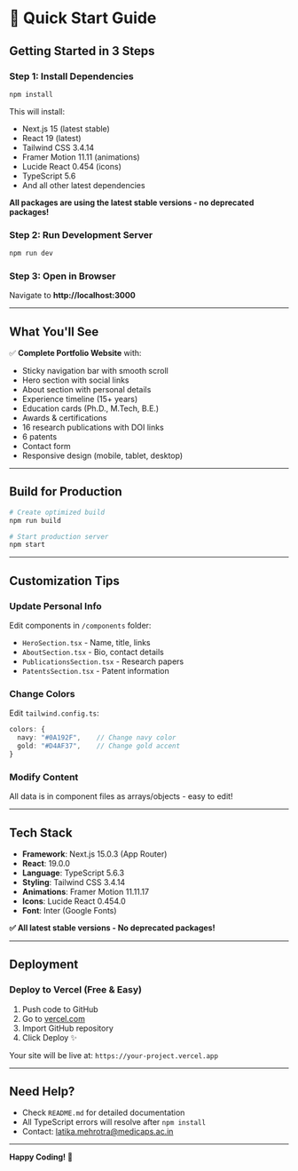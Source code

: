 # 🚀 Quick Start Guide

## Getting Started in 3 Steps

### Step 1: Install Dependencies
```bash
npm install
```

This will install:
- Next.js 15 (latest stable)
- React 19 (latest)
- Tailwind CSS 3.4.14
- Framer Motion 11.11 (animations)
- Lucide React 0.454 (icons)
- TypeScript 5.6
- And all other latest dependencies

**All packages are using the latest stable versions - no deprecated packages!**

### Step 2: Run Development Server
```bash
npm run dev
```

### Step 3: Open in Browser
Navigate to **http://localhost:3000**

---

## What You'll See

✅ **Complete Portfolio Website** with:
- Sticky navigation bar with smooth scroll
- Hero section with social links
- About section with personal details
- Experience timeline (15+ years)
- Education cards (Ph.D., M.Tech, B.E.)
- Awards & certifications
- 16 research publications with DOI links
- 6 patents
- Contact form
- Responsive design (mobile, tablet, desktop)

---

## Build for Production

```bash
# Create optimized build
npm run build

# Start production server
npm start
```

---

## Customization Tips

### Update Personal Info
Edit components in `/components` folder:
- `HeroSection.tsx` - Name, title, links
- `AboutSection.tsx` - Bio, contact details
- `PublicationsSection.tsx` - Research papers
- `PatentsSection.tsx` - Patent information

### Change Colors
Edit `tailwind.config.ts`:
```typescript
colors: {
  navy: "#0A192F",    // Change navy color
  gold: "#D4AF37",    // Change gold accent
}
```

### Modify Content
All data is in component files as arrays/objects - easy to edit!

---

## Tech Stack

- **Framework**: Next.js 15.0.3 (App Router)
- **React**: 19.0.0
- **Language**: TypeScript 5.6.3
- **Styling**: Tailwind CSS 3.4.14
- **Animations**: Framer Motion 11.11.17
- **Icons**: Lucide React 0.454.0
- **Font**: Inter (Google Fonts)

**✅ All latest stable versions - No deprecated packages!**

---

## Deployment

### Deploy to Vercel (Free & Easy)
1. Push code to GitHub
2. Go to [vercel.com](https://vercel.com)
3. Import GitHub repository
4. Click Deploy ✨

Your site will be live at: `https://your-project.vercel.app`

---

## Need Help?

- Check `README.md` for detailed documentation
- All TypeScript errors will resolve after `npm install`
- Contact: latika.mehrotra@medicaps.ac.in

---

**Happy Coding! 🎉**
